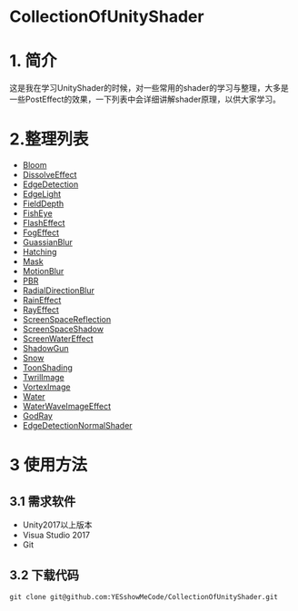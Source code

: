 # CollectionOfUnityShader

# 1. 简介
这是我在学习UnityShader的时候，对一些常用的shader的学习与整理，大多是一些PostEffect的效果，一下列表中会详细讲解shader原理，以供大家学习。

# 2.整理列表

 - [Bloom ](https://github.com/YESshowMeCode/CollectionOfUnityShader/tree/master/Assets/ShaderList/BloomImage)
 - [DissolveEffect](https://github.com/YESshowMeCode/CollectionOfUnityShader/tree/master/Assets/ShaderList/DissolveEffect)
 - [EdgeDetection](https://github.com/YESshowMeCode/CollectionOfUnityShader/tree/master/Assets/ShaderList/EdgeDetection)
 - [EdgeLight](https://github.com/YESshowMeCode/CollectionOfUnityShader/tree/master/Assets/ShaderList/edgeLight)
 - [FieldDepth](https://github.com/YESshowMeCode/CollectionOfUnityShader/tree/master/Assets/ShaderList/FieldDepth)
 - [FishEye](https://github.com/YESshowMeCode/CollectionOfUnityShader/tree/master/Assets/ShaderList/FishEye)
 - [FlashEffect](https://github.com/YESshowMeCode/CollectionOfUnityShader/tree/master/Assets/ShaderList/FlashEffect)
 - [FogEffect](https://github.com/YESshowMeCode/CollectionOfUnityShader/tree/master/Assets/ShaderList/FogEffect)
 - [GuassianBlur](https://github.com/YESshowMeCode/CollectionOfUnityShader/tree/master/Assets/ShaderList/GuassianBlur)
 - [Hatching](https://github.com/YESshowMeCode/CollectionOfUnityShader/tree/master/Assets/ShaderList/Hatching)
 - [Mask](https://github.com/YESshowMeCode/CollectionOfUnityShader/tree/master/Assets/ShaderList/Mask)
 - [MotionBlur](https://github.com/YESshowMeCode/CollectionOfUnityShader/tree/master/Assets/ShaderList/MotionBlur)
 - [PBR](https://github.com/YESshowMeCode/CollectionOfUnityShader/tree/master/Assets/ShaderList/PBR)
 - [RadialDirectionBlur](https://github.com/YESshowMeCode/CollectionOfUnityShader/tree/master/Assets/ShaderList/RadialDirectionBlur)
 - [RainEffect](https://github.com/YESshowMeCode/CollectionOfUnityShader/tree/master/Assets/ShaderList/RainEffect)
 - [RayEffect](https://github.com/YESshowMeCode/CollectionOfUnityShader/tree/master/Assets/ShaderList/RayEffect)
 - [ScreenSpaceReflection](https://github.com/YESshowMeCode/CollectionOfUnityShader/tree/master/Assets/ShaderList/ScreenSpaceReflection)
 - [ScreenSpaceShadow](https://github.com/YESshowMeCode/CollectionOfUnityShader/tree/master/Assets/ShaderList/ScreenSpaceShadow)
 - [ScreenWaterEffect](https://github.com/YESshowMeCode/CollectionOfUnityShader/tree/master/Assets/ShaderList/ScreenWaterEffect)
 - [ShadowGun](https://github.com/YESshowMeCode/CollectionOfUnityShader/tree/master/Assets/ShaderList/ShadowGun)
 - [Snow](https://github.com/YESshowMeCode/CollectionOfUnityShader/tree/master/Assets/ShaderList/Snow)
 - [ToonShading](https://github.com/YESshowMeCode/CollectionOfUnityShader/tree/master/Assets/ShaderList/ToonShading)
 - [TwrilImage](https://github.com/YESshowMeCode/CollectionOfUnityShader/tree/master/Assets/ShaderList/TwirlImage)
 - [VortexImage](https://github.com/YESshowMeCode/CollectionOfUnityShader/tree/master/Assets/ShaderList/VortexImage)
 - [Water](https://github.com/YESshowMeCode/CollectionOfUnityShader/tree/master/Assets/ShaderList/water)
 - [WaterWaveImageEffect](https://github.com/YESshowMeCode/CollectionOfUnityShader/tree/master/Assets/ShaderList/WaterWaveImageEffect)
 - [GodRay](https://github.com/YESshowMeCode/CollectionOfUnityShader/blob/master/Assets/Shader/GodRay.shader)
 - [EdgeDetectionNormalShader](https://github.com/YESshowMeCode/CollectionOfUnityShader/blob/master/Assets/Shader/GodRay.shader)
 
# 3 使用方法
## 3.1 需求软件
 
 - Unity2017以上版本
 - Visua Studio 2017
 - Git
## 3.2 下载代码


```
git clone git@github.com:YESshowMeCode/CollectionOfUnityShader.git
